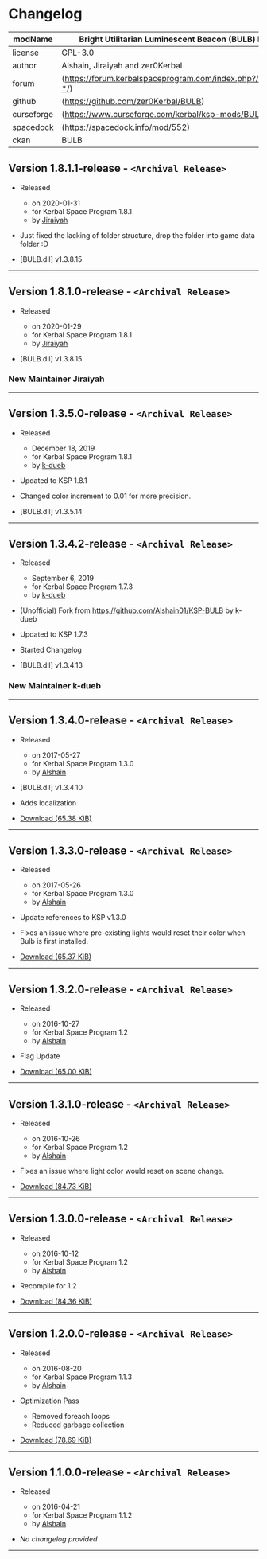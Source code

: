 # Changelog  
  
| modName    | Bright Utilitarian Luminescent Beacon (BULB) by Alshain           |
| ---------- | ----------------------------------------------------------------- |
| license    | GPL-3.0                                                           |
| author     | Alshain, Jiraiyah and zer0Kerbal                                  |
| forum      | (https://forum.kerbalspaceprogram.com/index.php?/topic/202945-*/) |
| github     | (https://github.com/zer0Kerbal/BULB)                              |
| curseforge | (https://www.curseforge.com/kerbal/ksp-mods/BULB)                 |
| spacedock  | (https://spacedock.info/mod/552)                                  |
| ckan       | BULB                                                              |

## Version 1.8.1.1-release - `<Archival Release>`

* Released
  * on 2020-01-31
  * for Kerbal Space Program 1.8.1
  * by [Jiraiyah](https://github.com/Jiraiyah)

* Just fixed the lacking of folder structure, drop the folder into game data folder :D
* [BULB.dll] v1.3.8.15

---

## Version 1.8.1.0-release - `<Archival Release>`

* Released
  * on 2020-01-29
  * for Kerbal Space Program 1.8.1
  * by [Jiraiyah](https://github.com/Jiraiyah)

* [BULB.dll] v1.3.8.15

### New Maintainer Jiraiyah

---

## Version 1.3.5.0-release - `<Archival Release>`

* Released
  * December 18, 2019
  * for Kerbal Space Program 1.8.1
  * by [k-dueb](https://github.com/k-dueb)

* Updated to KSP 1.8.1
* Changed color increment to 0.01 for more precision.
* [BULB.dll] v1.3.5.14

---

## Version 1.3.4.2-release - `<Archival Release>`

* Released
  * September 6, 2019
  * for Kerbal Space Program 1.7.3
  * by [k-dueb](https://github.com/k-dueb)

* (Unofficial) Fork from https://github.com/Alshain01/KSP-BULB by k-dueb
* Updated to KSP 1.7.3
* Started Changelog
* [BULB.dll] v1.3.4.13

### New Maintainer k-dueb

---

## Version 1.3.4.0-release - `<Archival Release>`

* Released
  * on 2017-05-27
  * for Kerbal Space Program 1.3.0
  * by [Alshain](https://github.com/Alshain01)

* [BULB.dll] v1.3.4.10
* Adds localization
* [Download (65.38 KiB)](https://spacedock.info/mod/552/Bulb/download/1.3.4)

---

## Version 1.3.3.0-release - `<Archival Release>`

* Released
  * on 2017-05-26
  * for Kerbal Space Program 1.3.0
  * by [Alshain](https://github.com/Alshain01)

* Update references to KSP v1.3.0
* Fixes an issue where pre-existing lights would reset their color when Bulb is first installed.
* [Download (65.37 KiB)](https://spacedock.info/mod/552/Bulb/download/1.3.3)

---

## Version 1.3.2.0-release - `<Archival Release>`

* Released
  * on 2016-10-27
  * for Kerbal Space Program 1.2
  * by [Alshain](https://github.com/Alshain01)

* Flag Update
* [Download (65.00 KiB)](https://spacedock.info/mod/552/Bulb/download/1.3.2)

---

## Version 1.3.1.0-release - `<Archival Release>`

* Released
  * on 2016-10-26
  * for Kerbal Space Program 1.2
  * by [Alshain](https://github.com/Alshain01)

* Fixes an issue where light color would reset on scene change.
* [Download (84.73 KiB)](https://spacedock.info/mod/552/Bulb/download/1.3.1)

---

## Version 1.3.0.0-release - `<Archival Release>`

* Released
  * on 2016-10-12
  * for Kerbal Space Program 1.2
  * by [Alshain](https://github.com/Alshain01)

* Recompile for 1.2
* [Download (84.36 KiB)](https://spacedock.info/mod/552/Bulb/download/1.3)

---

## Version 1.2.0.0-release - `<Archival Release>`

* Released
  * on 2016-08-20
  * for Kerbal Space Program 1.1.3
  * by [Alshain](https://github.com/Alshain01)

* Optimization Pass
  * Removed foreach loops
  * Reduced garbage collection
* [Download (78.69 KiB)](https://spacedock.info/mod/552/Bulb/download/1.2)

---

## Version 1.1.0.0-release - `<Archival Release>`

* Released
  * on 2016-04-21
  * for Kerbal Space Program 1.1.2
  * by [Alshain](https://github.com/Alshain01)

* *No changelog provided*

---